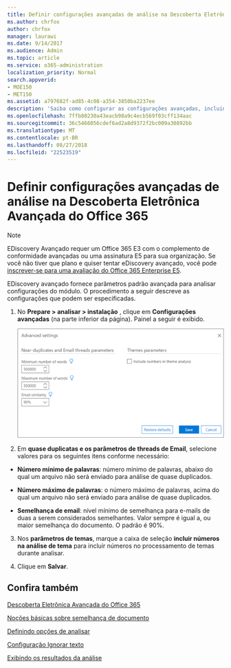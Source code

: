 ```yaml
---
title: Definir configurações avançadas de análise na Descoberta Eletrônica Avançada do Office 365
ms.author: chrfox
author: chrfox
manager: laurawi
ms.date: 9/14/2017
ms.audience: Admin
ms.topic: article
ms.service: o365-administration
localization_priority: Normal
search.appverid:
- MOE150
- MET150
ms.assetid: a797682f-ad85-4c08-a354-3850ba2237ee
description: 'Saiba como configurar as configurações avançadas, incluindo perto duplicatas, threads de email e temas, para que o processo de analisar no Office 365 avançado eDiscovery. '
ms.openlocfilehash: 7ffb80230a43eacb98a9c4ecb569f03cff134aac
ms.sourcegitcommit: 36c5466056cdef6ad2a8d9372f2bc009a30892bb
ms.translationtype: MT
ms.contentlocale: pt-BR
ms.lasthandoff: 08/27/2018
ms.locfileid: "22523519"
---
```

# <a name="set-analyze-advanced-settings-in-office-365-advanced-ediscovery"></a>Definir configurações avançadas de análise na Descoberta Eletrônica Avançada do Office 365

> [!NOTE]
> EDiscovery Avançado requer um Office 365 E3 com o complemento de conformidade avançadas ou uma assinatura E5 para sua organização. Se você não tiver que plano e quiser tentar eDiscovery avançado, você pode [inscrever-se para uma avaliação do Office 365 Enterprise E5](https://go.microsoft.com/fwlink/p/?LinkID=698279). 
  
EDiscovery avançado fornece parâmetros padrão avançada para analisar configurações do módulo. O procedimento a seguir descreve as configurações que podem ser especificadas.
  
1. No **Prepare \> analisar \> instalação** , clique em **Configurações avançadas** (na parte inferior da página). Painel a seguir é exibido. 
    
    ![Definir as configurações avançadas de análise](media/c9ea3017-e19a-456b-a742-c3d07121a3f6.png)
  
2. Em **quase duplicatas e os parâmetros de threads de Email**, selecione valores para os seguintes itens conforme necessário:
    
  - **Número mínimo de palavras**: número mínimo de palavras, abaixo do qual um arquivo não será enviado para análise de quase duplicados. 
    
  - **Número máximo de palavras**: o número máximo de palavras, acima do qual um arquivo não será enviado para análise de quase duplicados.
    
  - **Semelhança de email**: nível mínimo de semelhança para e-mails de duas a serem considerados semelhantes. Valor sempre é igual a, ou maior semelhança do documento. O padrão é 90%.
    
3. Nos **parâmetros de temas**, marque a caixa de seleção **incluir números na análise de tema** para incluir números no processamento de temas durante analisar. 
    
4. Clique em **Salvar**. 
    
## <a name="see-also"></a>Confira também

[Descoberta Eletrônica Avançada do Office 365](office-365-advanced-ediscovery.md)
  
[Noções básicas sobre semelhança de documento](understand-document-similarity-in-advanced-ediscovery.md)
  
[Definindo opções de analisar](set-analyze-options-in-advanced-ediscovery.md)
  
[Configuração Ignorar texto](set-ignore-text-in-advanced-ediscovery.md)
  
[Exibindo os resultados da análise](view-analyze-results-in-advanced-ediscovery.md)

